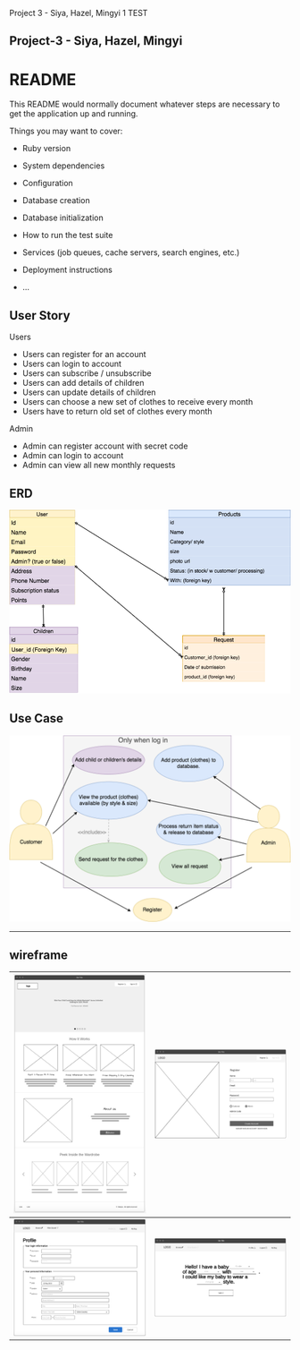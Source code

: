 Project 3 - Siya, Hazel, Mingyi 1 TEST
## Project-3 - Siya, Hazel, Mingyi

# README

This README would normally document whatever steps are necessary to get the
application up and running.

Things you may want to cover:

* Ruby version

* System dependencies

* Configuration

* Database creation

* Database initialization

* How to run the test suite

* Services (job queues, cache servers, search engines, etc.)

* Deployment instructions

* ...

## User Story
Users
- Users can register for an account
- Users can login to account
- Users can subscribe / unsubscribe
- Users can add details of children
- Users can update details of children
- Users can choose a new set of clothes to receive every month
- Users have to return old set of clothes every month

Admin
- Admin can register account with secret code
- Admin can login to account
- Admin can view all new monthly requests

## ERD
![Image of flowchart](public/assets/img/erd.png)

## Use Case
![Image of flowchart](public/assets/img/use_case.png)

---

## wireframe
![Screenshot 1](/public/assets/img/homepage.png)  |  ![Screenshot 2](/public/assets/img/admin_register.png)
:------------------------------------------------:|:-------------------------------------------------:
![Screenshot 3](/public/assets/img/profile.png)  |  ![Screenshot 1](/public/assets/img/search.png)
